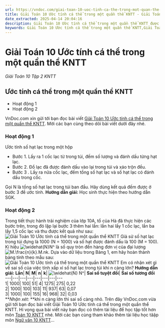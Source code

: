 ```yaml
---
url: https://vndoc.com/giai-toan-10-uoc-tinh-ca-the-trong-mot-quan-the-kntt-281469
title: Giải Toán 10 Ước tính cá thể trong một quần thể KNTT - Giải Toán 10 Tập 2 KNTT - VnDoc.com
date_extracted: 2025-04-14 20:04:16
description: Giải Toán 10 Ước tính cá thể trong một quần thể KNTT được VnDoc.com tổng hợp và xin gửi tới bạn đọc cùng tham khảo.
keywords: Giải Toán 10 Ước tính cá thể trong một quần thể KNTT,Giải Toán 10,Ước tính cá thể trong một quần thể,Toán 10,Toán 10 KNTT,toán 10 kết nối tri thức
---
```


# Giải Toán 10 Ước tính cá thể trong một quần thể KNTT
 _Giải Toán 10 Tập 2 KNTT_
## Ước tính cá thể trong một quần thể KNTT
  * Hoạt động 1
  * Hoạt động 2

VnDoc.com xin gửi tới bạn đọc bài viết [Giải Toán 10 Ước tính cá thể trong một quần thể KNTT](<https://vndoc.com/giai-toan-10-uoc-tinh-ca-the-trong-mot-quan-the-kntt-281469>). Mời các bạn cùng theo dõi bài viết dưới đây nhé.
### Hoạt động 1
Ước tính số hạt lạc trong một hộp
  * Bước 1. Lấy ra 1 cốc lạc từ trong túi, đếm số lượng và đánh dấu từng hạt lạc.
  * Bước 2. Đổ lạc đã được đánh dấu vào lại trong túi và xáo trộn đều.
  * Bước 3 . Lấy ra nửa cốc lạc, đếm tồng số hạt lạc và số hạt lạc có đánh dấu trong cốc.

Gọi N là tồng số hạt lạc trong túi ban đầu. Hãy dùng kết quả đếm được ở bước 3 đề ước tính.
**Hướng dẫn giải:**
Học sinh thực hiện theo hướng dẫn SGK.
### Hoạt động 2
Trong tiết thực hành trải nghiệm của lớp 10A, tổ của Hà đã thực hiện các bước trên, trong đó lặ̣p lại bước 3 thêm hai lần: lần hai lấy 1 cốc lạc, lần ba lấy 1,5 cốc lạc và thu được kết quả như sau:
![Giải Toán 10 Ước tính cá thể trong một quần thể KNTT](https://i.vdoc.vn/data/image/2022/11/21/giai-toan-10-uoc-tinh-ca-the-trong-mot-quan-the-kntt-1.jpg)
Giả sử số hạt lạc trong túi đựng là 1000 \(N = 1000\) và số hạt được đánh dấu là 100 \(M = 100\). Kí hiệu ![\\widehat{N}](https://i.vdoc.vn/data/image/blank.png)N^ là số quy tròn đến hàng đơn vị của đại lượng ![M.\\frac{n}{k}.](https://i.vdoc.vn/data/image/blank.png)M.nk.
Dựa vào dữ liệu trong Bảng 1, em hãy hoàn thành bảng tính theo mẫu sau:
![Giải Toán 10 Ước tính cá thể trong một quần thể KNTT](https://i.vdoc.vn/data/image/2022/11/21/giai-toan-10-uoc-tinh-ca-the-trong-mot-quan-the-kntt-2.jpg)
Em có nhận xét gì về sai số của việc tính xấp xỉ số hạt lạc trong túi khi n càng lớn?
**Hướng dẫn giải:**
**Lần**| **N**| **M**| **n**| **k**| ![\\widehat{N}](https://i.vdoc.vn/data/image/blank.png) N^| **Sai số tuyệt đối**| **Sai số tương đối**  
---|---|---|---|---|---|---|---  
1| 1000| 100| 51| 4| 1275| 275| 0,22  
2| 1000| 100| 103| 11| 937| 63| 0,07  
3| 1000| 100| 155| 16| 968| 32| 0,03  
**_Nhận xét:_ **khi n càng lớn thì sai số càng nhỏ.
Trên đây VnDoc.com vừa gửi tới bạn đọc bài viết Giải Toán 10 Ước tính cá thể trong một quần thể KNTT. Hi vọng qua bài viết này bạn đọc có thêm tài liệu để học tập tốt hơn môn [Toán 10 KNTT](<https://vndoc.com/toan-10-ket-noi-tri-thuc-tap2>) nhé. Mời các bạn cùng tham khảo thêm tài liệu học tâập môn [Ngữ văn 10 KNTT](<https://vndoc.com/ngu-van-10-ket-noi-tri-thuc-tap2>)...
